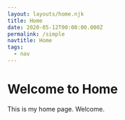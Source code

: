 ```yaml
---
layout: layouts/home.njk
title: Home
date: 2020-05-12T00:00:00.000Z
permalink: /simple
navtitle: Home
tags:
  - nav
---
```

# Welcome to Home
This is my home page. Welcome.